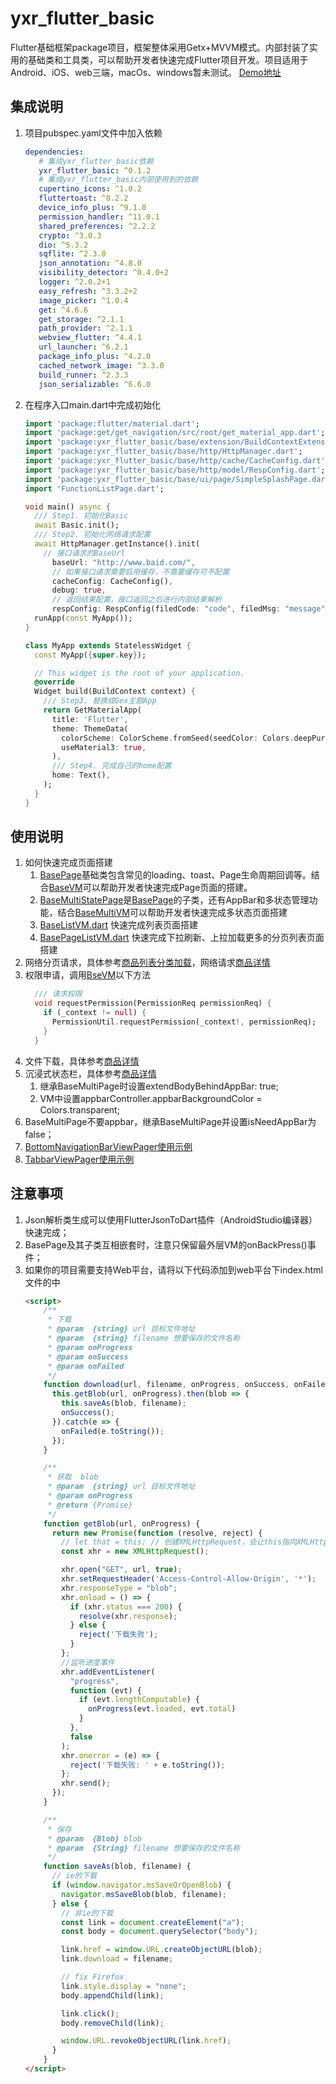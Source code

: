 # yxr_flutter_basic
Flutter基础框架package项目，框架整体采用Getx+MVVM模式。内部封装了实用的基础类和工具类，可以帮助开发者快速完成Flutter项目开发。项目适用于Android、iOS、web三端，macOs、windows暂未测试。
[Demo地址](https://github.com/yxr2222222/FlutterDemo)

## 集成说明
1. 项目pubspec.yaml文件中加入依赖
   ```yaml
   dependencies:
      # 集成yxr_flutter_basic依赖
      yxr_flutter_basic: ^0.1.2
      # 集成yxr_flutter_basic内部使用到的依赖
      cupertino_icons: ^1.0.2
      fluttertoast: ^8.2.2
      device_info_plus: ^9.1.0
      permission_handler: ^11.0.1
      shared_preferences: ^2.2.2
      crypto: ^3.0.3
      dio: ^5.3.2
      sqflite: ^2.3.0
      json_annotation: ^4.8.0
      visibility_detector: ^0.4.0+2
      logger: ^2.0.2+1
      easy_refresh: ^3.3.2+2
      image_picker: ^1.0.4
      get: ^4.6.6
      get_storage: ^2.1.1
      path_provider: ^2.1.1
      webview_flutter: ^4.4.1
      url_launcher: ^6.2.1
      package_info_plus: ^4.2.0
      cached_network_image: ^3.3.0
      build_runner: ^2.3.3
      json_serializable: ^6.6.0
   ```
2. 在程序入口main.dart中完成初始化
   ```dart
   import 'package:flutter/material.dart';
   import 'package:get/get_navigation/src/root/get_material_app.dart';
   import 'package:yxr_flutter_basic/base/extension/BuildContextExtension.dart';
   import 'package:yxr_flutter_basic/base/http/HttpManager.dart';
   import 'package:yxr_flutter_basic/base/http/cache/CacheConfig.dart';
   import 'package:yxr_flutter_basic/base/http/model/RespConfig.dart';
   import 'package:yxr_flutter_basic/base/ui/page/SimpleSplashPage.dart';
   import 'FunctionListPage.dart';
   
   void main() async {
     /// Step1. 初始化Basic
     await Basic.init();
     /// Step2. 初始化网络请求配置
     await HttpManager.getInstance().init(
       // 接口请求的BaseUrl
         baseUrl: "http://www.baid.com/",
         // 如果接口请求需要启用缓存，不需要缓存可不配置
         cacheConfig: CacheConfig(),
         debug: true,
         // 返回结果配置，接口返回之后进行内部结果解析
         respConfig: RespConfig(filedCode: "code", filedMsg: "message", successCode: "200"));
     runApp(const MyApp());
   }
   
   class MyApp extends StatelessWidget {
     const MyApp({super.key});
   
     // This widget is the root of your application.
     @override
     Widget build(BuildContext context) {
       /// Step3. 替换成Gex主题App
       return GetMaterialApp(
         title: 'Flutter',
         theme: ThemeData(
           colorScheme: ColorScheme.fromSeed(seedColor: Colors.deepPurple),
           useMaterial3: true,
         ),
         /// Step4. 完成自己的home配置
         home: Text(),
       );
     }
   }
   ```

## 使用说明
1. 如何快速完成页面搭建
   1. [BasePage](./lib/base/ui/page/BasePage.dart)基础类包含常见的loading、toast、Page生命周期回调等。结合[BaseVM](./lib/base/vm/BaseVM.dart)可以帮助开发者快速完成Page页面的搭建。
   2. [BaseMultiStatePage](./lib/base/ui/page/BaseMultiStatePage.dart)是[BasePage](./lib/base/ui/page/BasePage.dart)的子类，还有AppBar和多状态管理功能，结合[BaseMultiVM](./lib/base/vm/BaseMultiVM.dart)可以帮助开发者快速完成多状态页面搭建
   3. [BaseListVM.dart](./lib/base/vm/BaseListVM.dart) 快速完成列表页面搭建
   4. [BasePageListVM.dart](./lib/base/vm/BasePageListVM.dart) 快速完成下拉刷新、上拉加载更多的分页列表页面搭建
2. 网络分页请求，具体参考[商品列表分类加载](https://github.com/yxr2222222/FlutterDemo/blob/master/lib/page/product/ProductListPage.dart)，网络请求[商品详情](https://github.com/yxr2222222/FlutterDemo/blob/master/lib/page/product/ProductDetailPage.dart)
3. 权限申请，调用[BseVM](./lib/base/vm/BaseVM.dart)以下方法
   ```dart
     /// 请求权限
     void requestPermission(PermissionReq permissionReq) {
       if (_context != null) {
         PermissionUtil.requestPermission(_context!, permissionReq);
       }
     }
   ```
4. 文件下载，具体参考[商品详情](https://github.com/yxr2222222/FlutterDemo/blob/master/lib/page/product/ProductDetailPage.dart)
5. 沉浸式状态栏，具体参考[商品详情](https://github.com/yxr2222222/FlutterDemo/blob/master/lib/page/product/ProductDetailPage.dart)
   1. 继承BaseMultiPage时设置extendBodyBehindAppBar: true;
   2. VM中设置appbarController.appbarBackgroundColor = Colors.transparent;
6. BaseMultiPage不要appbar，继承BaseMultiPage并设置isNeedAppBar为false；
7. [BottomNavigationBarViewPager使用示例](https://github.com/yxr2222222/FlutterDemo/blob/master/lib/page/bottomtviewpager/BottomNavigationBarViewPagerPage.dart)
8. [TabbarViewPager使用示例](https://github.com/yxr2222222/FlutterDemo/blob/master/lib/page/tabviewpager/TabViewPagerPage.dart)

## 注意事项
1. Json解析类生成可以使用FlutterJsonToDart插件（AndroidStudio编译器）快速完成；
2. BasePage及其子类互相嵌套时，注意只保留最外层VM的onBackPress()事件；
3. 如果你的项目需要支持Web平台，请将以下<script></script>代码添加到web平台下index.html文件的<script>...</script>中
   ```html
   <script>
       /**
        * 下载
        * @param  {string} url 目标文件地址
        * @param  {string} filename 想要保存的文件名称
        * @param onProgress
        * @param onSuccess
        * @param onFailed
        */
       function download(url, filename, onProgress, onSuccess, onFailed) {
         this.getBlob(url, onProgress).then(blob => {
           this.saveAs(blob, filename);
           onSuccess();
         }).catch(e => {
           onFailed(e.toString());
         });
       }
   
       /**
        * 获取  blob
        * @param  {string} url 目标文件地址
        * @param onProgress
        * @return {Promise}
        */
       function getBlob(url, onProgress) {
         return new Promise(function (resolve, reject) {
           // let that = this; // 创建XMLHttpRequest，会让this指向XMLHttpRequest，所以先接收一下this
           const xhr = new XMLHttpRequest();
   
           xhr.open("GET", url, true);
           xhr.setRequestHeader('Access-Control-Allow-Origin', '*');
           xhr.responseType = "blob";
           xhr.onload = () => {
             if (xhr.status === 200) {
               resolve(xhr.response);
             } else {
               reject('下载失败');
             }
           };
           //监听进度事件
           xhr.addEventListener(
             "progress",
             function (evt) {
               if (evt.lengthComputable) {
                 onProgress(evt.loaded, evt.total)
               }
             },
             false
           );
           xhr.onerror = (e) => {
             reject('下载失败: ' + e.toString());
           };
           xhr.send();
         });
       }
   
       /**
        * 保存
        * @param  {Blob} blob
        * @param  {String} filename 想要保存的文件名称
        */
       function saveAs(blob, filename) {
         // ie的下载
         if (window.navigator.msSaveOrOpenBlob) {
           navigator.msSaveBlob(blob, filename);
         } else {
           // 非ie的下载
           const link = document.createElement("a");
           const body = document.querySelector("body");
   
           link.href = window.URL.createObjectURL(blob);
           link.download = filename;
   
           // fix Firefox
           link.style.display = "none";
           body.appendChild(link);
   
           link.click();
           body.removeChild(link);
   
           window.URL.revokeObjectURL(link.href);
         }
       }
   </script>
   ```
